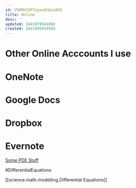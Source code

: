 ```yaml
---
id: V5KRhS5P7zyez6CQxsAFO
title: Online
desc: ''
updated: 1641979564960
created: 1641895819584
---
```



# Other Online Acccounts I use

# OneNote

# Google Docs

# Dropbox

# Evernote

[Some PDE Stuff](https://www.evernote.com/shard/s101/nl/11122041/965ed68d-3b67-40a1-a8bb-4e9157b15bf4?title=SDE)

#DifferentialEquations

[[science.math.modelling.Differential Equations]]





